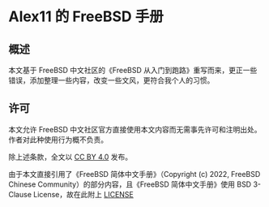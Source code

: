 # Alex11 的 FreeBSD 手册

## 概述

本文基于 FreeBSD 中文社区的《FreeBSD 从入门到跑路》重写而来，更正一些错误，添加整理一些内容，改变一些文风，更符合我个人的习惯。

## 许可

本文允许 FreeBSD 中文社区官方直接使用本文内容而无需事先许可和注明出处。作者对此种使用行为概不负责。

除上述条款，全文以 [CC BY 4.0](/LECENSE) 发布。

由于本文直接引用了《FreeBSD 简体中文手册》（Copyright (c) 2022, FreeBSD Chinese Community）的部分内容，且《FreeBSD 简体中文手册》使用 BSD 3-Clause License，故在此附上 [LICENSE](/BSD_3_CLAUSE_LICENSE)
